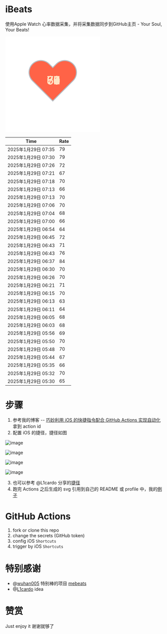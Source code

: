 # iBeats
使用Apple Watch 心率数据采集，并将采集数据同步到GitHub主页 - Your Soul, Your Beats!

![](./files/heart.svg)

<!--START_SECTION:my_heart_rate-->
| Time | Rate | 
 | ---- | ---- | 
| 2025年1月29日 07:35 | 79 |
| 2025年1月29日 07:30 | 79 |
| 2025年1月29日 07:26 | 72 |
| 2025年1月29日 07:21 | 67 |
| 2025年1月29日 07:18 | 70 |
| 2025年1月29日 07:13 | 66 |
| 2025年1月29日 07:13 | 70 |
| 2025年1月29日 07:06 | 70 |
| 2025年1月29日 07:04 | 68 |
| 2025年1月29日 07:00 | 66 |
| 2025年1月29日 06:54 | 64 |
| 2025年1月29日 06:45 | 72 |
| 2025年1月29日 06:43 | 71 |
| 2025年1月29日 06:43 | 76 |
| 2025年1月29日 06:37 | 84 |
| 2025年1月29日 06:30 | 70 |
| 2025年1月29日 06:26 | 70 |
| 2025年1月29日 06:21 | 71 |
| 2025年1月29日 06:15 | 70 |
| 2025年1月29日 06:13 | 63 |
| 2025年1月29日 06:11 | 64 |
| 2025年1月29日 06:05 | 68 |
| 2025年1月29日 06:03 | 68 |
| 2025年1月29日 05:56 | 69 |
| 2025年1月29日 05:50 | 70 |
| 2025年1月29日 05:48 | 70 |
| 2025年1月29日 05:44 | 67 |
| 2025年1月29日 05:35 | 66 |
| 2025年1月29日 05:32 | 70 |
| 2025年1月29日 05:30 | 65 |

<!--END_SECTION:my_heart_rate-->

# 步骤
1. 参考我的博客 -- [巧妙利用 iOS 的快捷指令配合 GitHub Actions 实现自动化](https://github.com/yihong0618/gitblog/issues/198) 拿到 action id
2. 配置 iOS 的捷径，捷径如图

![image](https://user-images.githubusercontent.com/15976103/122154218-0db0b480-ce97-11eb-93bb-5aec07c558dc.png)

![image](https://user-images.githubusercontent.com/15976103/122154236-186b4980-ce97-11eb-8e4b-70551a0391ae.png)

![image](https://user-images.githubusercontent.com/15976103/122154268-2d47dd00-ce97-11eb-902e-3acf292265a9.png)

![image](https://user-images.githubusercontent.com/15976103/122174055-fa144680-ceb4-11eb-9be2-3eb83cd516f7.png)

3. 也可以参考 @L1cardo 分享的[捷径](https://www.icloud.com/shortcuts/6ab6047b459c41ad822ad6b94b1c03d4)
4. 跑完 Actions 之后生成的 svg 引用到自己的 README 或 profile 中，我的[例子](https://github.com/yihong0618) 

# GitHub Actions

1. fork or clone this repo
2. change the secrets (GitHub token)
3. config iOS `Shortcuts` 
4. trigger by iOS `Shortcuts`

# 特别感谢
- @[wuhan005](https://github.com/wuhan005) 特别棒的项目 [mebeats](https://github.com/wuhan005/mebeats)
- @[L1cardo](https://github.com/L1cardo) idea

# 赞赏
Just enjoy it
谢谢就够了
